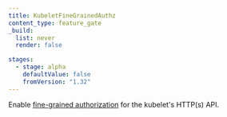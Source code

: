 ```yaml
---
title: KubeletFineGrainedAuthz
content_type: feature_gate
_build:
  list: never
  render: false

stages:
  - stage: alpha 
    defaultValue: false
    fromVersion: "1.32"
---
```

Enable [fine-grained authorization](/docs/reference/access-authn-authz/kubelet-authn-authz/#fine-grained-authorization) 
for the kubelet's HTTP(s) API.
